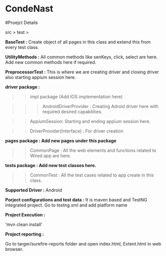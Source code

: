# CondeNast
#Proejct Details

src > test >

**BaseTest :** Create object of all pages in this class and extend this from every test class.

**UtilityMethods :** All common methods like senKeys, click, select are here. Add new common methods here if required.

**PreprocessorTest :** This is where we are creating driver and closing driver also starting appium session here.

**driver package :**
>>impl package (Add IOS implementation here)

>>> AndroidDriverProvider : Creating Adroid driver here with required desired capabilities.
  
>>AppiumSession: Starting and ending appium session here.

>>DriverProvider(Interface) : For driver creation
	
**pages package : Add new pages under this package**
>> CommonPage : All the web elements and functions related to Wired app are here.

**tests package : Add new test classes here.**
>> CommonTest : All the test cases related to app create in this class.

**Supported Driver :**
Android

**Porject configurations and test data :**
It is maven based and TestNG integrated project.
Go to testng.xml and add platform name

**Project Execution :**

'mvn clean install'

**Project reporting :**

Go to targer/surefire-reports folder and open index.html, Extent.html in web browser.
